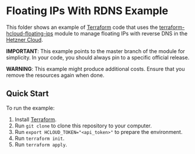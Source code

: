 # Floating IPs With RDNS Example

This folder shows an example of [Terraform](https://www.terraform.io) code that uses the [terraform-hcloud-floating-ips](https://github.com/peterpramb/terraform-hcloud-floating-ips) module to manage floating IPs with reverse DNS in the [Hetzner Cloud](https://www.hetzner.com/cloud).

**IMPORTANT**: This example points to the master branch of the module for simplicity. In your code, you should always pin to a specific official release.

**WARNING**: This example might produce additional costs. Ensure that you remove the resources again when done.


## Quick Start

To run the example:

1. Install [Terraform](https://www.terraform.io).
2. Run `git clone` to clone this repository to your computer.
3. Run `export HCLOUD_TOKEN="<api_token>"` to prepare the environment.
4. Run `terraform init`.
5. Run `terraform apply`.
